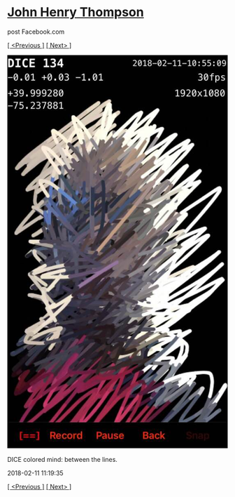 # [John Henry Thompson](../README.md)
post Facebook.com

[[ <Previous ]](2018-02-13-1.md) [[ Next> ]](2018-02-10-1.md)

[![](../media/2018-02-11/Timeline-Photos-DICE-colored-mind-between-the-lines.jpg)](../README.md)

DICE colored mind: between the lines.

2018-02-11 11:19:35

[[ <Previous ]](2018-02-13-1.md) [[ Next> ]](2018-02-10-1.md)